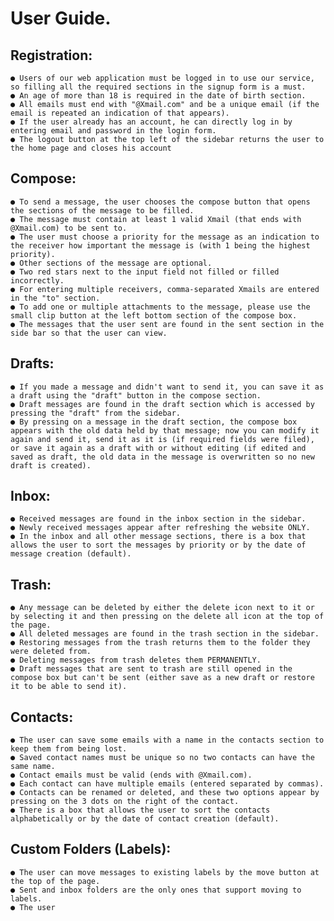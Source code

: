 # User Guide.
  ## Registration:
    ● Users of our web application must be logged in to use our service, so filling all the required sections in the signup form is a must.
    ● An age of more than 18 is required in the date of birth section.
    ● All emails must end with "@Xmail.com" and be a unique email (if the email is repeated an indication of that appears).
    ● If the user already has an account, he can directly log in by entering email and password in the login form.
    ● The logout button at the top left of the sidebar returns the user to the home page and closes his account
  ## Compose:
    ● To send a message, the user chooses the compose button that opens the sections of the message to be filled.
    ● The message must contain at least 1 valid Xmail (that ends with @Xmail.com) to be sent to.
    ● The user must choose a priority for the message as an indication to the receiver how important the message is (with 1 being the highest priority).
    ● Other sections of the message are optional.
    ● Two red stars next to the input field not filled or filled incorrectly.
    ● For entering multiple receivers, comma-separated Xmails are entered in the "to" section.
    ● To add one or multiple attachments to the message, please use the small clip button at the left bottom section of the compose box.
    ● The messages that the user sent are found in the sent section in the side bar so that the user can view.
  ## Drafts:
    ● If you made a message and didn't want to send it, you can save it as a draft using the "draft" button in the compose section.
    ● Draft messages are found in the draft section which is accessed by pressing the "draft" from the sidebar.
    ● By pressing on a message in the draft section, the compose box appears with the old data held by that message; now you can modify it again and send it, send it as it is (if required fields were filed), or save it again as a draft with or without editing (if edited and saved as draft, the old data in the message is overwritten so no new draft is created).
  ## Inbox:
    ● Received messages are found in the inbox section in the sidebar.
    ● Newly received messages appear after refreshing the website ONLY.
    ● In the inbox and all other message sections, there is a box that allows the user to sort the messages by priority or by the date of message creation (default).
  ## Trash:
    ● Any message can be deleted by either the delete icon next to it or by selecting it and then pressing on the delete all icon at the top of the page.
    ● All deleted messages are found in the trash section in the sidebar.
    ● Restoring messages from the trash returns them to the folder they were deleted from.
    ● Deleting messages from trash deletes them PERMANENTLY.
    ● Draft messages that are sent to trash are still opened in the compose box but can't be sent (either save as a new draft or restore it to be able to send it).
  ## Contacts:
    ● The user can save some emails with a name in the contacts section to keep them from being lost.
    ● Saved contact names must be unique so no two contacts can have the same name.
    ● Contact emails must be valid (ends with @Xmail.com).
    ● Each contact can have multiple emails (entered separated by commas).
    ● Contacts can be renamed or deleted, and these two options appear by pressing on the 3 dots on the right of the contact.
    ● There is a box that allows the user to sort the contacts alphabetically or by the date of contact creation (default).
  ## Custom Folders (Labels):
    ● The user can move messages to existing labels by the move button at the top of the page.
    ● Sent and inbox folders are the only ones that support moving to labels.
    ● The user

